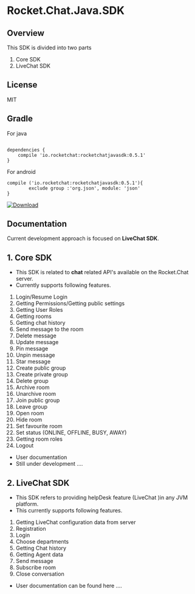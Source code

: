 Rocket.Chat.Java.SDK
=====================================
Overview
--------
This SDK is divided into two parts
1. Core SDK
2. LiveChat SDK

License
-------
MIT

Gradle
------
For java 

```Gradle

dependencies {
    compile 'io.rocketchat:rocketchatjavasdk:0.5.1'
}
```
For android 

```Gradle
compile ('io.rocketchat:rocketchatjavasdk:0.5.1'){
        exclude group :'org.json', module: 'json'
}
```

[ ![Download](https://api.bintray.com/packages/sacoo7/Maven/RocketChat-SDK/images/download.svg) ](https://bintray.com/sacoo7/Maven/RocketChat-SDK/_latestVersion)


Documentation
-------------

Current development approach is focused on **LiveChat SDK**. </br>

## 1. Core SDK
- This SDK is related to **chat** related API's available on the Rocket.Chat server.
- Currently supports following features.
1. Login/Resume Login
2. Getting Permissions/Getting public settings
3. Getting User Roles
4. Getting rooms
5. Getting chat history
6. Send message to the room
7. Delete message
8. Update message
9. Pin message
10. Unpin message
11. Star message
12. Create public group
13. Create private group
14. Delete group 
15. Archive room
16. Unarchive room
17. Join public group
18. Leave group
19. Open room
20. Hide room
21. Set favourite room
22. Set status (ONLINE, OFFLINE, BUSY, AWAY)
23. Getting room roles
24. Logout

- User documentation
- Still under development .... 

## 2. LiveChat SDK
- This SDK refers to providing helpDesk feature (LiveChat )in any JVM platform.
- This currently supports following features.
1. Getting LiveChat configuration data from server
2. Registration
3. Login
4. Choose departments
5. Getting Chat history
6. Getting Agent data
6. Send message
7. Subscribe room
8. Close conversation

- User documentation can be found here ....